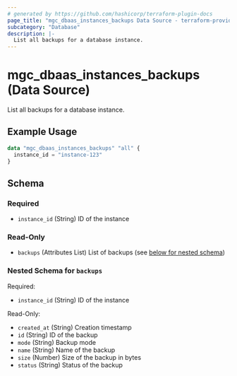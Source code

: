 ```yaml
---
# generated by https://github.com/hashicorp/terraform-plugin-docs
page_title: "mgc_dbaas_instances_backups Data Source - terraform-provider-mgc"
subcategory: "Database"
description: |-
  List all backups for a database instance.
---
```


# mgc_dbaas_instances_backups (Data Source)

List all backups for a database instance.

## Example Usage

```terraform
data "mgc_dbaas_instances_backups" "all" {
  instance_id = "instance-123"
}
```

<!-- schema generated by tfplugindocs -->
## Schema

### Required

- `instance_id` (String) ID of the instance

### Read-Only

- `backups` (Attributes List) List of backups (see [below for nested schema](#nestedatt--backups))

<a id="nestedatt--backups"></a>
### Nested Schema for `backups`

Required:

- `instance_id` (String) ID of the instance

Read-Only:

- `created_at` (String) Creation timestamp
- `id` (String) ID of the backup
- `mode` (String) Backup mode
- `name` (String) Name of the backup
- `size` (Number) Size of the backup in bytes
- `status` (String) Status of the backup
